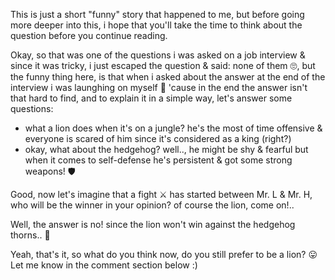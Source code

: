 This is just a short "funny" story that happened to me, but before going more deeper into this, i hope that you'll take the time to think about the question before you continue reading.

Okay, so that was one of the questions i was asked on a job interview & since it was tricky, i just escaped the question & said: none of them 🙄, but the funny thing here, is that when i asked about the answer at the end of the interview i was launghing on myself 🤭 'cause in the end the answer isn't that hard to find, and to explain it in a simple way, let's answer some questions:
- what a lion does when it's on a jungle? he's the most of time offensive & everyone is scared of him since it's considered as a king (right?)
- okay, what about the hedgehog? well.., he might be shy & fearful but when it comes to self-defense he's persistent & got some strong weapons! 🛡️

Good, now let's imagine that a fight ⚔️ has started between Mr. L & Mr. H, who will be the winner in your opinion? of course the lion, come on!..

Well, the answer is no! since the lion won't win against the hedgehog thorns.. 👀

Yeah, that's it, so what do you think now, do you still prefer to be a lion? 😛 Let me know in the comment section below :)
